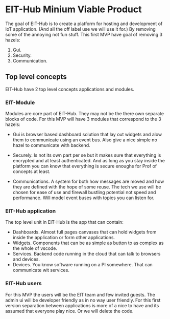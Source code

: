 EIT-Hub Minium Viable Product
============================

The goal of EIT-Hub is to create a platform for hosting and development of IoT application. (And all the off label use we will use it for.) By removing some of the annoying not fun stuff. This first MVP have goal of removing 3 hazels: 

1. Gui.
2. Security. 
3. Communication.

Top level concepts
------------------

EIT-Hub have 2 top level concepts applications and modules.

### EIT-Module 
Modules are core part of EIT-Hub. They may not be the there own separate blocks of code. For this MVP will have 3 modules that correspond to the 3 hazels:
* Gui is browser based dashboard solution that lay out widgets and alow them to communicate using an event bus. Also give a nice simple no hazel to communicate with backend.

* Securely. Is not its own part per se but it makes sure that everything is encrypted and at least authenticated. And as long as you stay inside the platform you can know that everything is secure enoughs for Prof of concepts at least.

* Communications. A system for both how messages are moved and how they are defined with the hope of some reuse. The tech we use will be chosen for ease of use and firewall bustling potential not speed and performance. Will model event buses with topics you can listen for.

### EIT-Hub application
The top level unit in EIT-Hub is the app that can contain:
* Dashboards. Almost full pages canvases that can hold widgets from inside the application or form other applications.
* Widgets. Components that can be as simple as button to as complex as the whole of vscode.
* Services. Backend code running in the cloud that can talk to browsers and devices.
* Devices. You know software running on a PI somewhere. That can communicate wit services.

### EIT-Hub users

For this MVP the users will be the EIT team and few invited guests. The admin ui will be developer friendly as in no way user friendly. For this first version separation between applications is more of a nice to have and its assumed that everyone play nice. Or we will delete the code.
